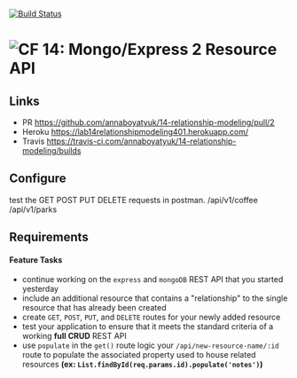 [![Build Status](https://travis-ci.com/annaboyatyuk/14-relationship-modeling.svg?branch=master)](https://travis-ci.com/annaboyatyuk/14-relationship-modeling)


![CF](https://camo.githubusercontent.com/70edab54bba80edb7493cad3135e9606781cbb6b/687474703a2f2f692e696d6775722e636f6d2f377635415363382e706e67) 14: Mongo/Express 2 Resource API
===


## Links
* PR https://github.com/annaboyatyuk/14-relationship-modeling/pull/2 
* Heroku https://lab14relationshipmodeling401.herokuapp.com/
* Travis https://travis-ci.com/annaboyatyuk/14-relationship-modeling/builds


## Configure
test the GET POST PUT DELETE requests in postman.
/api/v1/coffee
/api/v1/parks


## Requirements

#### Feature Tasks
  * continue working on the `express` and `mongoDB` REST API that you started yesterday
  * include an additional resource that contains a "relationship" to the single resource that has already been created
  * create `GET`, `POST`, `PUT`, and `DELETE` routes for your newly added resource
  * test your application to ensure that it meets the standard criteria of a working **full CRUD** REST API
  * use `populate` in the `get()` route logic your  `/api/new-resource-name/:id` route to populate the associated property used to house related resources **(ex: `List.findById(req.params.id).populate('notes')`)**